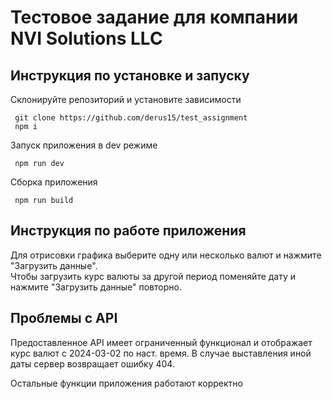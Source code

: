 # Тестовое задание для компании NVI Solutions LLC


## Инструкция по установке и запуску

Склонируйте репозиторий и установите зависимости 

```
 git clone https://github.com/derus15/test_assignment
 npm i
```

Запуск приложения в dev режиме

```
 npm run dev
```

Сборка приложения

```
 npm run build
```


## Инструкция по работе приложения

Для отрисовки графика выберите одну или несколько валют и нажмите "Загрузить данные".  
Чтобы загрузить курс валюты за другой период поменяйте дату и нажмите "Загрузить данные" повторно.


## Проблемы с API

Предоставленное API имеет ограниченный функционал и отображает курс валют с 2024-03-02 по наст. время. 
В случае выставления иной даты сервер возвращает ошибку 404. 

Остальные функции приложения работают корректно

